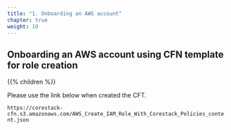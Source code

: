 ```yaml
---
title: "1. Onboarding an AWS account​"
chapter: true
weight: 10
---
```


## Onboarding an AWS account using CFN template for role creation ​

{{% children %}}

Please use the link below when created the CFT.​

`https://corestack-cfn.s3.amazonaws.com/AWS_Create_IAM_Role_With_Corestack_Policies_content.json​`
